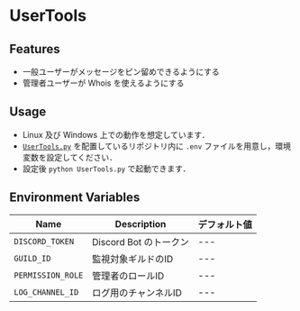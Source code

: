 # UserTools

## Features

- 一般ユーザーがメッセージをピン留めできるようにする
- 管理者ユーザーが Whois を使えるようにする

## Usage

- Linux 及び Windows 上での動作を想定しています．
- [`UserTools.py`](./UserTools.py) を配置しているリポジトリ内に `.env` ファイルを用意し，環境変数を設定してください．
- 設定後 `python UserTools.py` で起動できます．

## Environment Variables

| Name                | Description                                           | デフォルト値            |
| ------------------- | ----------------------------------------------------- | ----------------------- |
| `DISCORD_TOKEN` | Discord Bot のトークン                                | ---                     |
| `GUILD_ID` | 監視対象ギルドのID                                | ---                     |
| `PERMISSION_ROLE` | 管理者のロールID                                | ---                     |
| `LOG_CHANNEL_ID` | ログ用のチャンネルID                                | ---                     |
